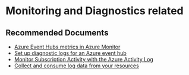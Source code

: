 <properties
    pageTitle="Monitoring and Diagnostics related"
    description="I am having issues with monitoring and diagnostics"
    service="microsoft.eventhub"
    resource="namespaces"
    ms.author="jafernan"
    authors="jafernan"
    displayOrder=""
    selfHelpType="generic"
    supportTopicIds="32689174"
    resourceTags=""
    productPesIds="16803"
    cloudEnvironments="public, Fairfax, usnat, ussec"
    articleId="EHoASH-monitoring-and-diagnostics"
	ownershipId="AzureMessaging_Common"
/>

# Monitoring and Diagnostics related

## **Recommended Documents**

* [Azure Event Hubs metrics in Azure Monitor](https://docs.microsoft.com/azure/event-hubs/event-hubs-metrics-azure-monitor)<br>
* [Set up diagnostic logs for an Azure event hub](https://docs.microsoft.com/azure/event-hubs/event-hubs-diagnostic-logs)<br>
* [Monitor Subscription Activity with the Azure Activity Log](https://docs.microsoft.com/azure/azure-monitor/platform/activity-logs-overview)<br>
* [Collect and consume log data from your resources](https://docs.microsoft.com/azure/azure-monitor/platform/diagnostic-logs-overview)

